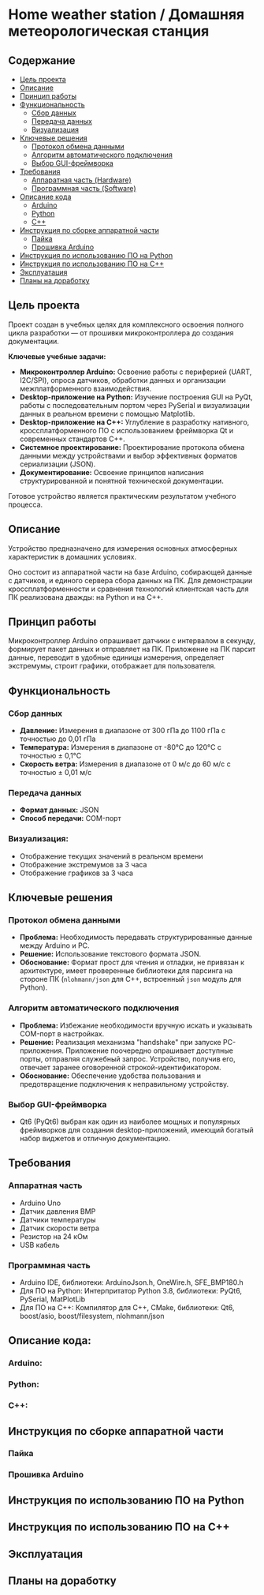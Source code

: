 # Home weather station / Домашняя метеорологическая станция

## Содержание
- [Цель проекта](#цель-проекта)
- [Описание](#Описание)
- [Принцип работы](#принцип-работы)
- [Функциональность](#функциональность)
    - [Сбор данных](#сбор-данных)
    - [Передача данных](#передача-данных)
    - [Визуализация](#визуализация)
- [Ключевые решения](#ключевые-решения)
    - [Протокол обмена данными](#протокол-обмена-данными)
    - [Алгоритм автоматического подключения](#алгоритм-автоматического-подключения)
    - [Выбор GUI-фреймворка](#выбор-gui-фреймворка)
- [Требования](#требования)
    - [Аппаратная часть (Hardware)](#аппаратная-часть-hardware)
    - [Программная часть (Software)](#программная-часть-software)
- [Описание кода](#описание-кода)
    - [Arduino](#arduino)
    - [Python](#python)
    - [C++](#C)
- [Инструкция по сборке аппаратной части](#инструкция-по-сборке-аппаратной-части)
    - [Пайка](#пайка)
    - [Прошивка Arduino](#прошивка-arduino)
- [Инструкция по использованию ПО на Python](#Инструкция-по-использованию-ПО-на-Python)
- [Инструкция по использованию ПО на C++](#Инструкция-по-использованию-ПО-на-C)
- [Эксплуатация](#эксплуатация)
- [Планы на доработку](#планы-на-доработку)


## Цель проекта

Проект создан в учебных целях для комплексного освоения полного цикла разработки — от прошивки микроконтроллера до создания документации.

**Ключевые учебные задачи:**
*   **Микроконтроллер Arduino:** Освоение работы с периферией (UART, I2C/SPI), опроса датчиков, обработки данных и организации межплатформенного взаимодействия.
*   **Desktop-приложение на Python:** Изучение построения GUI на PyQt, работы с последовательным портом через PySerial и визуализации данных в реальном времени с помощью Matplotlib.
*   **Desktop-приложение на C++:** Углубление в разработку нативного, кроссплатформенного ПО с использованием фреймворка Qt и современных стандартов C++.
*   **Системное проектирование:** Проектирование протокола обмена данными между устройствами и выбор эффективных форматов сериализации (JSON).
*   **Документирование:** Освоение принципов написания структурированной и понятной технической документации.

Готовое устройство является практическим результатом учебного процесса.

## Описание
Устройство предназначено для измерения основных атмосферных характеристик в домашних условиях.

Оно состоит из аппаратной части на базе Arduino, собирающей данные с датчиков, и единого сервера сбора данных на ПК. Для демонстрации кроссплатформенности и сравнения технологий клиентская часть для ПК реализована дважды: на Python и на C++.

## Принцип работы

Микроконтроллер Arduino опрашивает датчики с интервалом в секунду, формирует пакет данных и отправляет на ПК. Приложение на ПК парсит данные, переводит в удобные единицы измерения, определяет экстремумы, строит графики, отображает для пользователя.

## Функциональность

### Сбор данных
- **Давление:** Измерения в диапазоне от 300 гПа до 1100 гПа с точностью до 0,01 гПа
- **Температура:** Измерения в диапазоне от -80°C до 120°C с точностью ± 0,1°C
- **Скорость ветра:** Измерения в диапазоне от 0 м/с до 60 м/с с точностью ± 0,01 м/с

### Передача данных
- **Формат данных:** JSON
- **Способ передачи:** COM-порт

### Визуализация:
- Отображение текущих значений в реальном времени
- Отображение экстремумов за 3 часа
- Отображение графиков за 3 часа

## Ключевые решения

### Протокол обмена данными
-   **Проблема:** Необходимость передавать структурированные данные между Arduino и PC.
-   **Решение:** Использование текстового формата JSON.
-   **Обоснование:** Формат прост для чтения и отладки, не привязан к архитектуре, имеет проверенные библиотеки для парсинга на стороне ПК (`nlohmann/json` для C++, встроенный `json` модуль для Python).

### Алгоритм автоматического подключения
-   **Проблема:** Избежание необходимости вручную искать и указывать COM-порт в настройках.
-   **Решение:** Реализация механизма "handshake" при запуске PC-приложения. Приложение поочередно опрашивает доступные порты, отправляя служебный запрос. Устройство, получив его, отвечает заранее оговоренной строкой-идентификатором.
-   **Обоснование:** Обеспечение удобства пользования и предотвращение подключения к неправильному устройству.

### Выбор GUI-фреймворка
-    Qt6 (PyQt6) выбран как один из наиболее мощных и популярных фреймворков для создания desktop-приложений, имеющий богатый набор виджетов и отличную документацию.

## Требования 

### Аппаратная часть
- Arduino Uno
- Датчик давления BMP
- Датчики температуры
- Датчик скорости ветра
- Резистор на 24 кOм
- USB кабель


### Программная часть

- Arduino IDE, библиотеки: ArduinoJson.h, OneWire.h, SFE_BMP180.h
- Для ПО на Python: Интерпритатор Python 3.8, библиотеки: PyQt6, PySerial, MatPlotLib
- Для ПО на С++: Компилятор для C++, CMake, библиотеки: Qt6, boost/asio, boost/filesystem, nlohmann/json

## Описание кода:
### Arduino:

### Python:

### C++:

## Инструкция по сборке аппаратной части
### Пайка
### Прошивка Arduino
## Инструкция по использованию ПО на Python
## Инструкция по использованию ПО на C++


## Эксплуатация

## Планы на доработку



